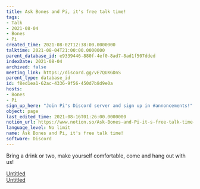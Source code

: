```yaml
---
title: Ask Bones and Pi, it's free talk time!
tags:
- Talk
- 2021-08-04
- Bones
- Pi
created_time: 2021-08-02T12:38:00.0000000
talktime: 2021-08-04T21:00:00.0000000
parent_database_id: e9339446-880f-4ef0-8ad7-8ad1f507dded
indexDate: 2021-08-04
archived: false
meeting_link: https://discord.gg/vE7QUXGDnS
parent_type: database_id
id: f8ed1ea1-62ac-4336-9f56-450d7b8d9e0a
hosts:
- Bones
- Pi
sign_up_here: "Join Pi's Discord server and sign up in #annoncements!"
object: page
last_edited_time: 2021-08-16T01:26:00.0000000
notion_url: https://www.notion.so/Ask-Bones-and-Pi-it-s-free-talk-time-f8ed1ea162ac43369f56450d7b8d9e0a
language_level: No limit
name: Ask Bones and Pi, it's free talk time!
software: Discord
---
```


Bring a drink or two, make yourself comfortable, come and hang out with us!

[Untitled](https://www.notion.so/12c4a9e645d54aefa860b5f927a0b220)   
[Untitled](https://www.notion.so/482e61b02b9c4456b2b4fe86bb7544c6)   







